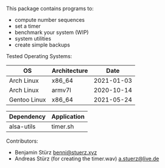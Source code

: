 This package contains programs to:
- compute number sequences
- set a timer
- benchmark your system (WIP)
- system utilities
- create simple backups

Tested Operating Systems:

OS | Architecture | Date
---|--------------|-----
Arch Linux | x86_64 | 2021-01-03
Arch Linux | armv7l | 2020-10-14
Gentoo Linux | x86_64 | 2021-05-24

Dependency | Application
-----------|------------
alsa-utils | timer.sh

Contributors:
- Benjamin Stürz <benni@stuerz.xyz>
- Andreas Stürz (for creating the timer.wav) <a.stuerz@live.de>

